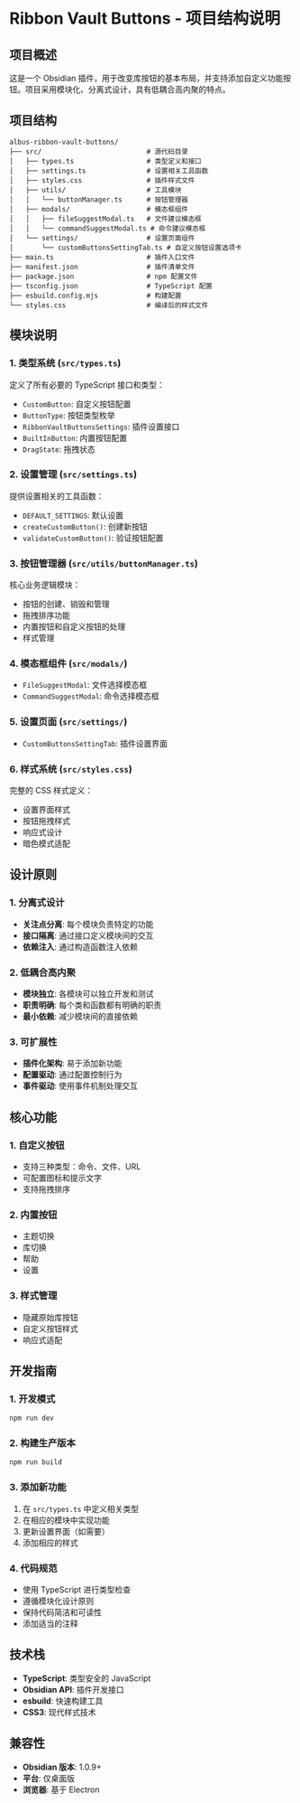# Ribbon Vault Buttons - 项目结构说明

## 项目概述

这是一个 Obsidian 插件，用于改变库按钮的基本布局，并支持添加自定义功能按钮。项目采用模块化、分离式设计，具有低耦合高内聚的特点。

## 项目结构

```
albus-ribbon-vault-buttons/
├── src/                          # 源代码目录
│   ├── types.ts                  # 类型定义和接口
│   ├── settings.ts               # 设置相关工具函数
│   ├── styles.css                # 插件样式文件
│   ├── utils/                    # 工具模块
│   │   └── buttonManager.ts      # 按钮管理器
│   ├── modals/                   # 模态框组件
│   │   ├── fileSuggestModal.ts   # 文件建议模态框
│   │   └── commandSuggestModal.ts # 命令建议模态框
│   └── settings/                 # 设置页面组件
│       └── customButtonsSettingTab.ts # 自定义按钮设置选项卡
├── main.ts                       # 插件入口文件
├── manifest.json                 # 插件清单文件
├── package.json                  # npm 配置文件
├── tsconfig.json                 # TypeScript 配置
├── esbuild.config.mjs            # 构建配置
└── styles.css                    # 编译后的样式文件
```

## 模块说明

### 1. 类型系统 (`src/types.ts`)
定义了所有必要的 TypeScript 接口和类型：
- `CustomButton`: 自定义按钮配置
- `ButtonType`: 按钮类型枚举
- `RibbonVaultButtonsSettings`: 插件设置接口
- `BuiltInButton`: 内置按钮配置
- `DragState`: 拖拽状态

### 2. 设置管理 (`src/settings.ts`)
提供设置相关的工具函数：
- `DEFAULT_SETTINGS`: 默认设置
- `createCustomButton()`: 创建新按钮
- `validateCustomButton()`: 验证按钮配置

### 3. 按钮管理器 (`src/utils/buttonManager.ts`)
核心业务逻辑模块：
- 按钮的创建、销毁和管理
- 拖拽排序功能
- 内置按钮和自定义按钮的处理
- 样式管理

### 4. 模态框组件 (`src/modals/`)
- `FileSuggestModal`: 文件选择模态框
- `CommandSuggestModal`: 命令选择模态框

### 5. 设置页面 (`src/settings/`)
- `CustomButtonsSettingTab`: 插件设置界面

### 6. 样式系统 (`src/styles.css`)
完整的 CSS 样式定义：
- 设置界面样式
- 按钮拖拽样式
- 响应式设计
- 暗色模式适配

## 设计原则

### 1. 分离式设计
- **关注点分离**: 每个模块负责特定的功能
- **接口隔离**: 通过接口定义模块间的交互
- **依赖注入**: 通过构造函数注入依赖

### 2. 低耦合高内聚
- **模块独立**: 各模块可以独立开发和测试
- **职责明确**: 每个类和函数都有明确的职责
- **最小依赖**: 减少模块间的直接依赖

### 3. 可扩展性
- **插件化架构**: 易于添加新功能
- **配置驱动**: 通过配置控制行为
- **事件驱动**: 使用事件机制处理交互

## 核心功能

### 1. 自定义按钮
- 支持三种类型：命令、文件、URL
- 可配置图标和提示文字
- 支持拖拽排序

### 2. 内置按钮
- 主题切换
- 库切换
- 帮助
- 设置

### 3. 样式管理
- 隐藏原始库按钮
- 自定义按钮样式
- 响应式适配

## 开发指南

### 1. 开发模式
```bash
npm run dev
```

### 2. 构建生产版本
```bash
npm run build
```

### 3. 添加新功能
1. 在 `src/types.ts` 中定义相关类型
2. 在相应的模块中实现功能
3. 更新设置界面（如需要）
4. 添加相应的样式

### 4. 代码规范
- 使用 TypeScript 进行类型检查
- 遵循模块化设计原则
- 保持代码简洁和可读性
- 添加适当的注释

## 技术栈

- **TypeScript**: 类型安全的 JavaScript
- **Obsidian API**: 插件开发接口
- **esbuild**: 快速构建工具
- **CSS3**: 现代样式技术

## 兼容性

- **Obsidian 版本**: 1.0.9+
- **平台**: 仅桌面版
- **浏览器**: 基于 Electron